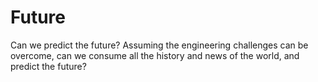# Future
Can we predict the future?
Assuming the engineering challenges can be overcome, can we consume all the history and news of the world, and predict the future? 
